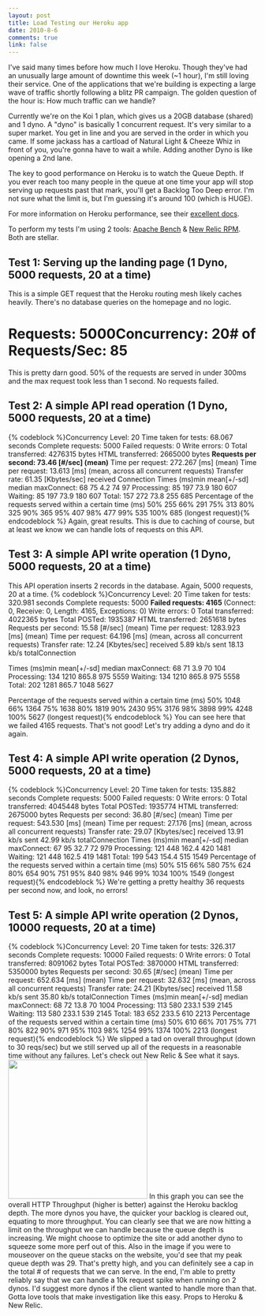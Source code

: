 ```yaml
--- 
layout: post
title: Load Testing our Heroku app
date: 2010-8-6
comments: true
link: false
---
```

I've said many times before how much I love Heroku. Though they've had an unusually large amount of downtime this week (~1 hour), I'm still loving their service. One of the applications that we're building is expecting a large wave of traffic shortly following a blitz PR campaign. The golden question of the hour is: How much traffic can we handle?

Currently we're on the Koi 1 plan, which gives us a 20GB database (shared) and 1 dyno. A "dyno" is basically 1 concurrent request. It's very similar to a super market. You get in line and you are served in the order in which you came. If some jackass has a cartload of Natural Light &amp; Cheeze Whiz in front of you, you're gonna have to wait a while. Adding another Dyno is like opening a 2nd lane.

The key to good performance on Heroku is to watch the Queue Depth. If you ever reach too many people in the queue at one time your app will stop serving up requests past that mark, you'll get a Backlog Too Deep error. I'm not sure what the limit is, but I'm guessing it's around 100 (which is HUGE).

For more information on Heroku performance, see their <a href="http://docs.heroku.com/performance" target="_blank">excellent docs</a>.

To perform my tests I'm using 2 tools: <a href="http://httpd.apache.org/docs/2.0/programs/ab.html" target="_blank">Apache Bench</a> &amp; <a href="http://www.newrelic.com/" target="_blank">New Relic RPM</a>. Both are stellar.
<h2>Test 1: Serving up the landing page (1 Dyno, 5000 requests, 20 at a time)</h2>
This is a simple GET request that the Heroku routing mesh likely caches heavily. There's no database queries on the homepage and no logic.

# Requests: 5000Concurrency: 20# of Requests/Sec: 85

This is pretty darn good. 50% of the requests are served in under 300ms and the max request took less than 1 second. No requests failed.
<h2>Test 2: A simple API read operation (1 Dyno, 5000 requests, 20 at a time)</h2>
{% codeblock %}Concurrency Level: 20
Time taken for tests:   68.067 seconds
Complete requests:      5000
Failed requests:        0
Write errors:           0
Total transferred:      4276315 bytes
HTML transferred:       2665000 bytes
<strong>Requests per second:    73.46 [#/sec] (mean)</strong>
Time per request:       272.267 [ms] (mean)
Time per request:       13.613 [ms] (mean, across all concurrent requests)
Transfer rate:          61.35 [Kbytes/sec] received
Connection Times (ms)min  mean[+/-sd] median
maxConnect:       68   75   4.2     74      97
Processing:    85  197  73.9    180     607
Waiting:       85  197  73.9    180     607
Total:        157  272  73.8    255     685
Percentage of the requests served within a certain time (ms)
50%    255
66%    291
75%    313
80%    325
90%    365
95%    407
98%    477
99%    535
100%    685 (longest request){% endcodeblock %}
Again, great results. This is due to caching of course, but at least we know we can handle lots of requests on this API.
<h2>Test 3: A simple API write operation (1 Dyno, 5000 requests, 20 at a time)</h2>
This API operation inserts 2 records in the database. Again, 5000 requests, 20 at a time.
{% codeblock %}Concurrency Level:      20
Time taken for tests:   320.981 seconds
Complete requests:      5000
<strong>Failed requests:        4165
</strong>   (Connect: 0, Receive: 0, Length: 4165, Exceptions: 0)
Write errors:           0
Total transferred:      4022365 bytes
Total POSTed:           1935387
HTML transferred:       2651618 bytes
Requests per second:    15.58 [#/sec] (mean)
Time per request:       1283.923 [ms] (mean)
Time per request:       64.196 [ms] (mean, across all concurrent requests)
Transfer rate:          12.24 [Kbytes/sec] received 5.89 kb/s sent  18.13 kb/s totalConnection 

Times     (ms)min  mean[+/-sd] median
maxConnect:   68   71   3.9     70     104
Processing:   134 1210 865.8    975    5559
Waiting:      134 1210 865.8    975    5558
Total:        202 1281 865.7   1048    5627

Percentage of the requests served within a certain time (ms)
50%   1048
66%   1364
75%   1638
80%   1819
90%   2430
95%   3176
98%   3898
99%   4248
100%   5627 (longest request){% endcodeblock %}
You can see here that we failed 4165 requests. That's not good! Let's try adding a dyno and do it again.
<h2>Test 4: A simple API write operation (2 Dynos, 5000 requests, 20 at a time)</h2>
{% codeblock %}Concurrency Level: 20
Time taken for tests:   135.882 seconds
Complete requests:      5000
Failed requests:        0
Write errors:           0
Total transferred:      4045448 bytes
Total POSTed:           1935774
HTML transferred:       2675000 bytes
Requests per second:    36.80 [#/sec] (mean)
Time per request:       543.530 [ms] (mean)
Time per request:       27.176 [ms] (mean, across all concurrent requests)
Transfer rate:          29.07 [Kbytes/sec] received
13.91 kb/s sent
42.99 kb/s totalConnection Times (ms)min  mean[+/-sd] median
maxConnect:       67   95  32.7     72     979
Processing:   121  448 162.4    420    1481
Waiting:      121  448 162.5    419    1481
Total:        199  543 154.4    515    1549
Percentage of the requests served within a certain time (ms)
50%    515
66%    580
75%    624
80%    654
90%    751
95%    840
98%    946
99%   1034
100%   1549 (longest request){% endcodeblock %}
We're getting a pretty healthy 36 requests per second now, and look, no errors!
<h2>Test 5: A simple API write operation (2 Dynos, 10000 requests, 20 at a time)</h2>
{% codeblock %}Concurrency Level: 20
Time taken for tests:   326.317 seconds
Complete requests:      10000
Failed requests:        0
Write errors:           0
Total transferred:      8091062 bytes
Total POSTed:           3870000
HTML transferred:       5350000 bytes
Requests per second:    30.65 [#/sec] (mean)
Time per request:       652.634 [ms] (mean)
Time per request:       32.632 [ms] (mean, across all concurrent requests)
Transfer rate:          24.21 [Kbytes/sec] received
11.58 kb/s sent
35.80 kb/s totalConnection Times (ms)min  mean[+/-sd] median
maxConnect:       68   72  13.8     70    1004
Processing:   113  580 233.1    539    2145
Waiting:      113  580 233.1    539    2145
Total:        183  652 233.5    610    2213
Percentage of the requests served within a certain time (ms)
50%    610
66%    701
75%    771
80%    822
90%    971
95%   1103
98%   1254
99%   1374
100%   2213 (longest request){% endcodeblock %}
We slipped a tad on overall throughput (down to 30 reqs/sec) but we still served up all of the requests in a reasonable time without any failures.
Let's check out New Relic &amp; See what it says.
<img src="/images/newrelic-heroku-testing2.png"  height="282"  /> In this graph you can see the overall HTTP Throughput (higher is better) against the Heroku backlog depth. The more dynos you have, the quicker your backlog is cleared out, equating to more throughput. You can clearly see that we are now hitting a limit on the throughput we can handle because the queue depth is increasing. We might choose to optimize the site or add another dyno to squeeze some more perf out of this.
Also in the image if you were to mouseover on the queue stacks on the website, you'd see that my peak queue depth was 29. That's pretty high, and you can definitely see a cap in the total # of requests that we can serve.
In the end, I'm able to pretty reliably say that we can handle a 10k request spike when running on 2 dynos. I'd suggest more dynos if the client wanted to handle more than that.
Gotta love tools that make investigation like this easy. Props to Heroku &amp; New Relic.
